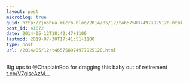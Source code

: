 ```yaml
---
layout: post
microblog: true
guid: http://joshua.micro.blog/2014/05/12/t465758974977925120.html
post_id: 41672
date: 2014-05-12T18:42:47+1100
lastmod: 2019-07-30T17:41:51+1100
type: post
url: /2014/05/12/t465758974977925120.html
---
```

Big ups to @ChaplainRob for dragging this baby out of retirement [t.co/V7glseAzM...](http://t.co/V7glseAzMx)
